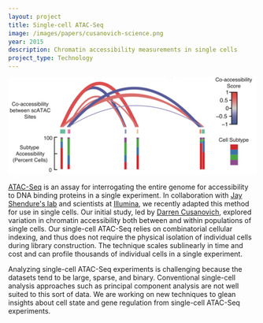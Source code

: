```yaml
---
layout: project
title: Single-cell ATAC-Seq
image: /images/papers/cusanovich-science.png
year: 2015
description: Chromatin accessibility measurements in single cells
project_type: Technology
---
```


![](/images/projects/sc-atac-locus.png)

[ATAC-Seq](http://www.nature.com/nmeth/journal/v10/n12/full/nmeth.2688.html) is an assay for interrogating the entire genome for accessibility to DNA binding proteins in a single experiment. In collaboration with [Jay Shendure's lab](http://krishna.gs.washington.edu/) and scientists at [Illumina](http://www.illumina.com/), we recently adapted this method for use in single cells. Our initial study, led by [Darren Cusanovich](http://faculty.washington.edu/cusanovi/index.html), explored variation in chromatin accessibility both between and within populations of single cells. Our single-cell ATAC-Seq relies on combinatorial cellular indexing, and thus does not require the physical isolation of individual cells during library construction.  The technique scales sublinearly in time and cost and can profile thousands of individual cells in a single experiment.  

Analyzing single-cell ATAC-Seq experiments is challenging because the datasets tend to be large, sparse, and binary. Conventional single-cell analysis approaches such as principal component analysis are not well suited to this sort of data. We are working on new techniques to glean insights about cell state and gene regulation from single-cell ATAC-Seq experiments. 

